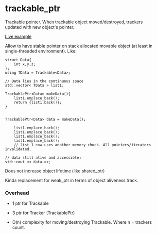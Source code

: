 # trackable_ptr
Trackable pointer. When trackable object moved/destroyed, trackers updated with new object's pointer.

[Live example](http://coliru.stacked-crooked.com/a/c6a2e71ea86f8902)

Allow to have stable pointer on stack allocated movable object (at least in single-threaded environment).
Like:

    struct Data{
        int x,y,z;
    };
    using TData = Trackable<Data>;

    // Data lies in the continuous space
    std::vector< TData > list1;

    TrackablePtr<Data> makeData(){
        list1.emplace_back();
        return {list1.back()};
    }


    TrackablePtr<Data> data = makeData();

        list1.emplace_back();
        list1.emplace_back();
        list1.emplace_back();
        list1.emplace_back();
        // list 1 now uses another memory chuck. All pointers/iterators invalidated.

    // data still alive and accessible;
    std::cout << data->x;



Does not increase object lifetime (like shared_ptr)

Kinda replacement for weak_ptr in terms of object aliveness track.



### Overhead
 * 1 ptr for Trackable
 * 3 ptr for Tracker (TrackablePtr)

 * O(n) complexity for moving/destroying Trackable. Where n = trackers count.
